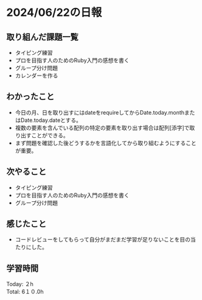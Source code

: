 # 2024/06/22の日報
## 取り組んだ課題一覧
* タイピング練習
*  プロを目指す人のためのRuby入門の感想を書く
*  グループ分け問題
*  カレンダーを作る
## わかったこと
* 今日の月、日を取り出すにはdateをrequireしてからDate.today.monthまたはDate.today.dateとする。
* 複数の要素を含んでいる配列の特定の要素を取り出す場合は配列[添字]で取り出すことができる。
* まず問題を確認した後どうするかを言語化してから取り組むようにすることが重要。
## 次やること
* タイピング練習
* プロを目指す人のためのRuby入門の感想を書く
* グループ分け問題
## 感じたこと
*  コードレビューをしてもらって自分がまだまだ学習が足りないことを目の当たりにした。
## 学習時間
Today: ２h<br>
Total: 6１０.0h
